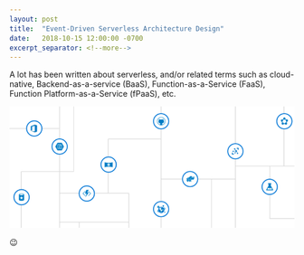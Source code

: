 ```yaml
---
layout: post
title:  "Event-Driven Serverless Architecture Design"
date:   2018-10-15 12:00:00 -0700
excerpt_separator: <!--more-->
---
```


A lot has been written about serverless, and/or related terms such as cloud-native, Backend-as-a-service (BaaS), Function-as-a-Service (FaaS), Function Platform-as-a-Service (fPaaS), etc.

![event-driven architecture](/assets/20181014-event-driven.png)

 😉
<!--more-->
